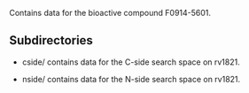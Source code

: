Contains data for the bioactive compound F0914-5601.

## Subdirectories

- cside/ contains data for the C-side search space on rv1821.

- nside/ contains data for the N-side search space on rv1821.

